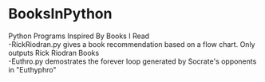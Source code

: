 # BooksInPython
Python Programs Inspired By Books I Read  
-RickRiodran.py gives a book recommendation based on a flow chart. Only outputs Rick Riodran Books  
-Euthro.py demostrates the forever loop generated by Socrate's opponents in "Euthyphro"  

